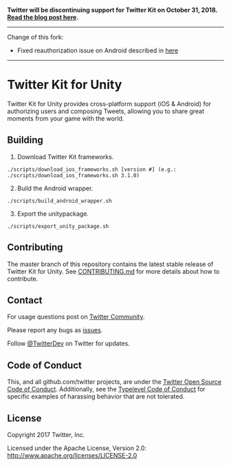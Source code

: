 **Twitter will be discontinuing support for Twitter Kit on October 31, 2018. [Read the blog post here](https://blog.twitter.com/developer/en_us/topics/tools/2018/discontinuing-support-for-twitter-kit-sdk.html).**
___
Change of this fork:
- Fixed reauthorization issue on Android described in [here](https://github.com/twitter/twitter-kit-android/issues/76#issue-199593220)
___

# Twitter Kit for Unity

Twitter Kit for Unity provides cross-platform support (iOS & Android) for authorizing users and composing Tweets, allowing you to share great moments from your game with the world.

## Building
1. Download Twitter Kit frameworks.
```
./scripts/download_ios_frameworks.sh [version #] (e.g.: ./scripts/download_ios_frameworks.sh 3.1.0)
```
2. Build the Android wrapper.
```
./scripts/build_android_wrapper.sh
```
3. Export the unitypackage.
```
./scripts/export_unity_package.sh
```

## Contributing

The master branch of this repository contains the latest stable release of Twitter Kit for Unity. See [CONTRIBUTING.md](https://github.com/twitter/twitter-kit-unity/blob/master/CONTRIBUTING.md) for more details about how to contribute.

## Contact

For usage questions post on [Twitter Community](https://twittercommunity.com/c/publisher/twitter).

Please report any bugs as [issues](https://github.com/twitter/twitter-kit-unity/issues).

Follow [@TwitterDev](http://twitter.com/twitterdev) on Twitter for updates.

## Code of Conduct

This, and all github.com/twitter projects, are under the [Twitter Open Source Code of Conduct](https://github.com/twitter/code-of-conduct/blob/master/code-of-conduct.md). Additionally, see the [Typelevel Code of Conduct](http://typelevel.org/conduct) for specific examples of harassing behavior that are not tolerated.

## License

Copyright 2017 Twitter, Inc.

Licensed under the Apache License, Version 2.0: http://www.apache.org/licenses/LICENSE-2.0
